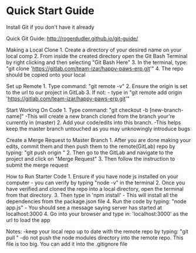 # Quick Start Guide

Install Git if you don't have it already 

Quick Git Guide: http://rogerdudler.github.io/git-guide/

Making a Local Clone
	1. Create a directory of your desired name on your local comp
	2. From inside the created directory open the Git Bash Terminal by right clicking and then selecting "Git Bash Here"
	3. In the terminal, type: "git clone 'https://gitlab.com/team-izar/happy-paws-erp.git'"
	4. The repo should be copied onto your local

Set up Remote
	1. Type command: "git remote -v"
	2. Ensure the origin is set to the url to our project in GitLab
	3. If not:
		- type in "git remote add origin 'https://gitlab.com/team-izar/happy-paws-erp.git'"

Start Working On Code
	1. Type command: "git checkout -b [new-branch-name]"
		-This will create a new branch cloned from the branch your're currently in (master)
	2. Add your code/edits into this branch.
		-This helps keep the master branch untouched as you may unknowingly introduce bugs

Create a Merge Request to Master Branch
	1. After you are done making your edits, commit them and then push them to the remote(GitLab) repo by typing: "git push origin <BRANCHNAME>"
	2. Then go to the GitLab and navigate to the project and click on "Merge Request"
	3. Then follow the instruction to submit the merge request

How to Run Starter Code
	1. Ensure if you have node js installed on your computer
		- you can verify by typing "node -v" in the terminal
	2. Once you have verified and cloned the repo into a local directory, open the terminal from that directory.
	3. Then type in 'npm install'
		- This will install all the dependencies from the package.json file
	4. Run the code by typing: "node app.js"
		- You should see a message saying server has started at localhost:3000
	4. Go into your browser and type in: 'localhost:3000' as the url to load the app

Notes:
	-keep your local repo up to date with the remote repo by typing: "git pull <REMOTENAME> <BRANCHNAME>"
	-do not push the node modules directory into the remote repo. This file is too big. You can add it into the .gitignore file


